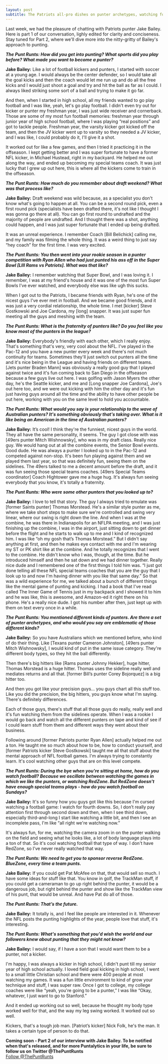 ```yaml
---
layout: post
subtitle: The Patriots all-pro dishes on punter archetypes, watching football, and more
---
```

Last week, we had the pleasure of chatting with Patriots punter Jake Bailey. Here is part 1 of our conversation, lighly edited for clarity and conciseness. Stay tuned for Part 2, where we'll dive more into the nitty-gritty of Bailey's approach to punting.  
  
***The Punt Runts: How did you get into punting? What sports did you play before? What made you want to become a punter?***  
  
**Jake Bailey:** Like a lot of football kickers and punters, I started with soccer at a young age. I would always be the center defender, so I would take all the goal kicks and then the coach would let me run up and do all the free kicks and I would just shoot a goal and try and hit the ball as far as I could. I always liked striking some sort of a ball and trying to make it go far.  
  
And then, when I started in high school, all my friends wanted to go play football and I was like, yeah, let's go play football. I didn't even try out for kicker or punter my freshman year, I was just wide receiver and cornerback. Those are some of my most fun football memories: freshman year through junior year of high school football, where I was playing “real positions” and got to tackle people. Freshman year, the varsity kicker got kicked off the team, and then the JV kicker went up to varsity so they needed a JV kicker, and I was like, I could probably do it, I'll give it a shot.  
  
It worked out for like a few games, and then I tried it practicing it in the offseason. I kept getting better and I was super fortunate to have a former NFL kicker, in Michael Hustead, right in my backyard. He helped me out along the way, and ended up becoming my special teams coach. It was just lucky that I grew up out here, this is where all the kickers come to train in the offseason.  
  
***The Punt Runts: How much do you remember about draft weekend? What was that process like?***
  
**Jake Bailey:** Draft weekend was wild because, as a specialist you don't know what's going to happen at all. You can be a second round pick, even a first round pick (specialists have been drafted there, it's not like I thought I was gonna go there at all). You can go first round to undrafted and the majority of people are undrafted. And I thought there was a shot, anything could happen, and I was just super fortunate that I ended up being drafted.  
  
It was an unreal experience. I remember Coach [Bill Belichick] calling me, and my family was filming the whole thing. It was a weird thing to just say “hey coach” for the first time. I was very excited.  
  
***The Punt Runts: You then went into your rookie season in a punter competition with Ryan Allen who had just punted his ass off in the Super Bowl [LIII Rams vs Patriots]. What was that like?***  
  
**Jake Bailey:** I remember watching that Super Bowl, and I was loving it. I remember, I was at my friend's house and it was one of the most fun Super Bowls I’ve ever watched, and everybody else was like ugh this sucks.  
  
When I got out to the Patriots, I became friends with Ryan, he's one of the nicest guys I've ever met in football. And we became good friends, and it was just a very cordial relationship, the whole time. I met [kicker] Steve Gostkowski and Joe Cardona, my [long] snapper. It was just super fun meeting all the guys and meshing with the team.  
  
***The Punt Runts: What is the fraternity of punters like? Do you feel like you know most of the punters in the league?***  
  
**Jake Bailey:** Everybody's friendly with each other, which I really enjoy. That's something that's very, very cool about the NFL. I've played in the Pac-12 and you have a new punter every week and there's not much continuity for teams. Sometimes they'll just switch out punters all the time and it's nice being in the League and having friends on different teams. [Jets punter Braden Mann] was obviously a really good guy that I played against twice and it's fun coming back to San Diego in the offseason because a few guys live out here. I was golfing with Jason Myers the other day, he's the Seattle kicker, and me and [Long snapper Joe Cardona], Joe's out here too, and we were out kicking with him the other day and it's fun just having guys around all the time and the ability to have other people be out here, working with you on the same level to hold you accountable.  
  
***The Punt Runts: What would you say is your relationship to the wave of Australian punters? It's something obviously that's taking over. What is it like being an American in the time of Australian punters?***  
  
**Jake Bailey:** It’s cool! I think they're the funniest, nicest guys in the world. They all have the same personality, it seems. The guy I got close with was [49ers punter Mitch Wishnowsky], who was in my draft class. Really nice guy. We would hang out at all the combine events, the Senior Bowl events. Good dude. He was always a punter I looked up to in the Pac-12 and competed against non-stop. It's been fun playing against them and we played them last year, so that was definitely fun, seeing them on the sidelines. The 49ers talked to me a decent amount before the draft, and it was fun seeing those special teams coaches. [49ers Special Teams coordinator] Coach Hightower gave me a huge hug. It's always fun seeing everybody that you know, it's totally a fraternity.  
  
***The Punt Runts: Who were some other punters that you looked up to?***  
  
**Jake Bailey:** I love to tell that story. The guy I always tried to emulate was [former Saints punter] Thomas Morstead. He's a similar style punter as me, where we take short steps to make sure we're controlled and swing very linear, where our swing is right down the line. And when I was at the combine, he was there in Indianapolis for an NFLPA meeting, and I was just finishing up the combine, I was in the airport, just sitting down to get dinner before the flight and he starts to walk up to me and I kind of recognized him. I was like “oh my gosh that’s Thomas Morstead.” But I didn't say anything at first, and then he makes eye contact with me and I'm wearing my ST or PK shirt like at the combine. And he totally recognizes that I went to the combine. He didn't know who I was, though, at the time. But he introduced himself and then he sat down and we had dinner together. Really nice dude and I remembered one of the first things I told him was. “I just got done telling all these NFL special teams coaches that you are the guy that I look up to and now I'm having dinner with you like that same day.” So that was a wild experience for me, we talked about a bunch of different things like the mental game of punting and kicking. I had a book that I've read called The Inner Game of Tennis just in my backpack and I showed it to him and he was like, this is awesome, and Amazon-ed it right there on his phone. He's a really nice dude. I got his number after then, just kept up with them on text every once in a while.  
  
***The Punt Runts: You mentioned different kinds of punters. Are there a set of punter archetypes, and who would you say are emblematic of those different kinds?***  
  
**Jake Bailey:** So you have Australians which we mentioned before, who kind of do their thing. Like [Texans punter Cameron Johnston], [49ers punter Mitch Wishnowsky], I would kind of put in the same issue category. They're different body types, so they hit the ball differently.  
  
Then there's big hitters like [Rams punter Johnny Hekker], huge hitter, Thomas Morstead is a huge hitter. Thomas uses the sideline really well and mediates returns and all that. [former Bill’s punter Corey Bojorquez] is a big hitter too.  
  
And then you got like your precision guys... you guys chart all this stuff too. Like you did the precision, the big hitters, you guys know what I'm saying. There's definitely differences.  
  
Each of those guys, there's stuff that all those guys do really, really well and it's fun watching them from the sidelines operate. When I was a rookie I would go back and watch all the different punters on tape and kind of see if I could learn stuff from them and different ways they went about their business.  
  
Following around [former Patriots punter Ryan Allen] actually helped me out a ton. He taught me so much about how to be, how to conduct yourself, and [former Patriots kicker Steve Gostkowski] taught me all that stuff about the mental approach of NFL football games. I'm always trying to constantly learn. It's cool watching other guys that are on this level compete.  

***The Punt Runts: During the bye when you're sitting at home, how do you watch football? Because we oscillate between watching the games in which we like the punters, or watching RedZone. But RedZone doesn't have enough special teams plays - how do you watch football on Sundays?***  
  
**Jake Bailey:** It's so funny how you guys got like this because I'm cursed watching a football game: I watch for fourth downs. So, I don’t really pay attention first through second down and then, when I see third down, especially third-and-long I start like watching a little bit, and then I see an incomplete pass, I'm like “all right we're watching now.”  
  
It's always fun, for me, watching the camera zoom in on the punter walking on the field and seeing what he looks like, a lot of body language plays into a ton of that. So it's cool watching football that type of way. I don't have RedZone, so I’ve never really watched that way.  

***The Punt Runts: We need to get you to sponsor reverse RedZone. BlueZone, every time a team punts.***  
  
**Jake Bailey:** If you could get Pat McAfee on that, that would sell so much. I have some ideas for stuff like that. You know in golf, the TrackMan stuff, if you could get a cameraman to go up right behind the punter, it would be a dangerous job, but right behind the punter and show like the TrackMan view of his punt, that would be unreal. And have Pat do all of those.  
  
***The Punt Runts: That’s the future.***  
  
**Jake Bailey:** It totally is, and I feel like people are interested in it. Whenever the NFL posts the punting highlights of the year, people love that stuff, it's interesting.
  
***The Punt Runts: What's something that you'd wish the world and our followers knew about punting that they might not know?***  
  
**Jake Bailey:** I would say, if I have a son that I would want them to be a punter, not a kicker.  
  
I'm happy, I was always a kicker in high school, I didn't punt till my senior year of high school actually. I loved field goal kicking in high school, I went to a small little Christian school and there were 400 people at most watching my games. It was a fun little environment to kind of grow your technique and stuff, I was super raw. Once I got to college, my college coaches were like “yeah, you're going to be a punter,” I was like “Okay, whatever, I just want to go to Stanford.”  
  
And it ended up working out so well, because he thought my body type worked well for that, and the way my leg swing worked. It worked out so well.  
  
Kickers, that's a tough job man. [Patriot’s kicker] Nick Folk, he's the man. It takes a certain type of person to do that.  
  
**Coming soon - Part 2 of our interview with Jake Bailey. To be notified when that's released, and for more Puntalytics in your life, be sure to follow us on Twitter @ThePuntRunts**  
<a href="https://twitter.com/ThePuntRunts?ref_src=twsrc%5Etfw" class="twitter-follow-button" data-show-count="false">Follow @ThePuntRunts</a><script async src="https://platform.twitter.com/widgets.js" charset="utf-8"></script>  
